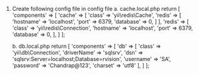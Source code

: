 1. Create following config file in config file
    a. cache.local.php
        return [
            'components' => [
                'cache' => [
                    'class' => 'yii\redis\Cache',
                    'redis' => [
                        'hostname' => 'localhost',
                        'port' => 6379,
                        'database' => 0,
                    ]
                ],
                'redis' => [
                    'class' => 'yii\redis\Connection',
                    'hostname' => 'localhost',
                    'port' => 6379,
                    'database' => 0,
                ],
            ]
        ];
  
    b. db.local.php
       return [
            'components' => [
                'db' => [
                    'class' => 'yii\db\Connection',
                    'driverName' => 'sqlsrv',
                    'dsn' => 'sqlsrv:Server=localhost;Database=rvision',
                    'username' => 'SA',
                    'password' => 'Chandrap@123',
                    'charset' => 'utf8'
                ],
            ]
        ];
    
